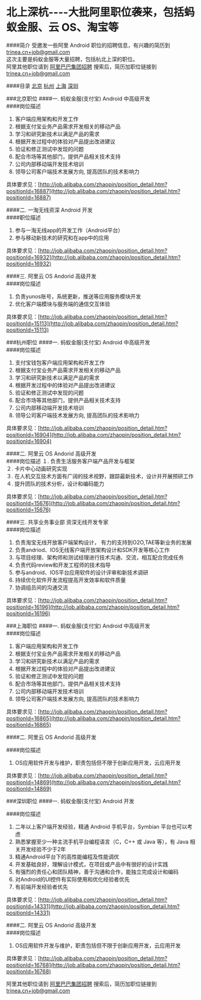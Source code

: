 北上深杭----大批阿里职位袭来，包括蚂蚁金服、云 OS、淘宝等
==========
####简介
受邀发一些阿里 Android 职位的招聘信息，有兴趣的简历到 [trinea.cn+job@gmail.com](mailto:trinea.cn+job@gmail.com)  
这次主要是蚂蚁金服等大量招聘，包括杭北上深的职位。  
阿里其他职位请到 [阿里巴巴集团招聘](http://job.alibaba.com/zhaopin/position_list.htm) 搜索后，简历加职位链接到 [trinea.cn+job@gmail.com](mailto:trinea.cn+job@gmail.com)   

####目录
[北京](http://www.codekk.com/jobs/detail/%E5%8C%97%E4%BA%AC/%E9%98%BF%E9%87%8C/Android%20%E5%BC%80%E5%8F%91) [杭州](http://localhost:3000/jobs/detail/%E6%9D%AD%E5%B7%9E/%E9%98%BF%E9%87%8C/Android%20%E5%BC%80%E5%8F%91) [上海](http://localhost:3000/jobs/detail/%E4%B8%8A%E6%B5%B7/%E9%98%BF%E9%87%8C/Android%20%E5%BC%80%E5%8F%91) [深圳](http://localhost:3000/jobs/detail/%E6%B7%B1%E5%9C%B3/%E9%98%BF%E9%87%8C/%E6%94%AF%E4%BB%98%E5%AE%9D%20Android)  

###北京职位
####一. 蚂蚁金服(支付宝) Android 中高级开发  
####岗位描述
1. 客户端应用架构和开发工作  
2. 根据支付宝业务产品需求开发相关的移动产品  
3. 学习和研究新技术以满足产品的需求  
4. 根据开发过程中的体验对产品提出改进建议  
5. 验证和修正测试中发现的问题  
6. 配合市场等其他部门，提供产品相关技术支持  
7. 公司内部移动端开发技术培训  
8. 领导公司客户端技术发展方向, 提高团队的技术影响力  

具体要求见：[http://job.alibaba.com/zhaopin/position_detail.htm?positionId=16887](http://job.alibaba.com/zhaopin/position_detail.htm?positionId=16887)  

####二. 一淘无线资深 Android 开发  
####职位描述
1. 参与一淘无线app的开发工作（Android平台）  
2. 参与移动新技术的研究和在app中的应用  

具体要求见：[http://job.alibaba.com/zhaopin/position_detail.htm?positionId=16932](http://job.alibaba.com/zhaopin/position_detail.htm?positionId=16932)  

####三. 阿里云 OS Andorid 高级开发  
####岗位描述
1. 负责yunos账号，系统更新，推送等应用服务模块开发  
2. 优化客户端模块与服务端的通信交互体验  

具体要求见：[http://job.alibaba.com/zhaopin/position_detail.htm?positionId=15113](http://job.alibaba.com/zhaopin/position_detail.htm?positionId=15113)  

###杭州职位
####一. 蚂蚁金服(支付宝) Android 中高级开发  
####岗位描述
1. 支付宝钱包客户端应用架构和开发工作  
2. 根据支付宝业务产品需求开发相关的移动产品  
3. 学习和研究新技术以满足产品的需求  
4. 根据开发过程中的体验对产品提出改进建议  
5. 验证和修正测试中发现的问题  
6. 配合市场等其他部门，提供产品相关技术支持  
7. 公司内部移动端开发技术培训  
8. 领导公司客户端技术发展方向, 提高团队的技术影响力  

具体要求见：[http://job.alibaba.com/zhaopin/position_detail.htm?positionId=16904](http://job.alibaba.com/zhaopin/position_detail.htm?positionId=16904)  

####二. 阿里云 OS Andorid 高级开发  
####岗位描述
１. 负责生活服务客户端产品开发与框架  
２. 卡片中心动画研究实现  
３. 在人机交互技术方面有广阔的技术视野，跟踪最新技术，设计并开展预研工作  
４. 提升团队的技术分析，设计和编码能力  

具体要求见：[http://job.alibaba.com/zhaopin/position_detail.htm?positionId=15676](http://job.alibaba.com/zhaopin/position_detail.htm?positionId=15676)  

####三. 共享业务事业部 资深无线开发专家  
####岗位描述
1. 负责淘宝无线开放客户端架构设计， 有力的支持到O2O,TAE等新业务的发展  
2. 负责andriod、IOS无线客户端开放架构设计和SDK开发等核心工作  
3. 与项目经理、架构师和测试经理进行技术沟通、交流，相互配合完成任务  
4. 负责代码review和开发工程师的技术指导  
5. 参与android、IOS平台应用软件的设计评审和新技术调研  
6. 持续优化软件开发流程提高开发效率和软件质量  
7. 协调组员间的沟通交流  

具体要求见：[http://job.alibaba.com/zhaopin/position_detail.htm?positionId=16196](http://job.alibaba.com/zhaopin/position_detail.htm?positionId=16196)  

###上海职位
####一. 蚂蚁金服(支付宝) Android 中高级开发  
####岗位描述
1. 客户端应用架构和开发工作  
2. 根据支付宝业务产品需求开发相关的移动产品  
3. 学习和研究新技术以满足产品的需求  
4. 根据开发过程中的体验对产品提出改进建议  
5. 验证和修正测试中发现的问题  
6. 配合市场等其他部门，提供产品相关技术支持  
7. 公司内部移动端开发技术培训  
8. 领导公司客户端技术发展方向, 提高团队的技术影响力      

具体要求见：[http://job.alibaba.com/zhaopin/position_detail.htm?positionId=16865](http://job.alibaba.com/zhaopin/position_detail.htm?positionId=16865)  

####二. 阿里云 OS Andorid 高级开发  

####岗位描述
1. OS应用软件开发与维护，职责包括但不限于创新应用开发，云应用开发  

具体要求见：[http://job.alibaba.com/zhaopin/position_detail.htm?positionId=14869](http://job.alibaba.com/zhaopin/position_detail.htm?positionId=14869)  

###深圳职位
####一. 蚂蚁金服(支付宝) Android 开发  

####岗位描述
1. 二年以上客户端开发经验，精通 Android 手机平台，Symbian 平台也可以考虑  
2. 熟悉掌握至少一种主流手机平台编程语言（C，C++ 或 Java 等），有 Java 相关开发经验不少于2年  
3. 精通Android平台下的高性能编程及性能调优  
4. 开发基础良好，理解设计模式，在项目或产品中有很好的设计实践  
5. 有强烈的责任心和团队精神，善于沟通和合作，能独立完成设计和编码  
6. 对Android的UI控件有实际使用和优化经验者优先  
7. 有前端开发经验者优先  

具体要求见：[http://job.alibaba.com/zhaopin/position_detail.htm?positionId=14331](http://job.alibaba.com/zhaopin/position_detail.htm?positionId=14331)  

####二. 阿里云 OS Andorid 高级开发  
####岗位描述
1. OS应用软件开发与维护，职责包括但不限于创新应用开发，云应用开发  

具体要求见：[http://job.alibaba.com/zhaopin/position_detail.htm?positionId=16768](http://job.alibaba.com/zhaopin/position_detail.htm?positionId=16768)  

阿里其他职位请到 [阿里巴巴集团招聘](http://job.alibaba.com/zhaopin/position_list.htm) 搜索后，简历加职位链接到 [trinea.cn+job@gmail.com](mailto:trinea.cn+job@gmail.com)   

